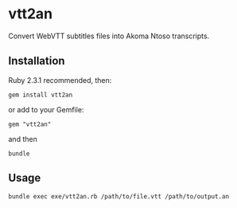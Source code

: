 # vtt2an

Convert WebVTT subtitles files into Akoma Ntoso transcripts.

## Installation

Ruby 2.3.1 recommended, then:

`gem install vtt2an`

or add to your Gemfile:

`gem "vtt2an"`

and then

`bundle`

## Usage

`bundle exec exe/vtt2an.rb /path/to/file.vtt /path/to/output.an`